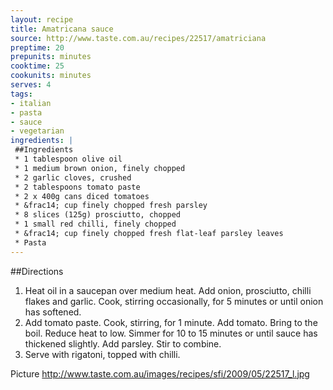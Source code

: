 ```yaml
---
layout: recipe
title: Amatricana sauce
source: http://www.taste.com.au/recipes/22517/amatriciana
preptime: 20
prepunits: minutes
cooktime: 25
cookunits: minutes
serves: 4
tags: 
- italian
- pasta
- sauce
- vegetarian
ingredients: |
 ##Ingredients
 * 1 tablespoon olive oil
 * 1 medium brown onion, finely chopped
 * 2 garlic cloves, crushed
 * 2 tablespoons tomato paste
 * 2 x 400g cans diced tomatoes
 * &frac14; cup finely chopped fresh parsley
 * 8 slices (125g) prosciutto, chopped
 * 1 small red chilli, finely chopped
 * &frac14; cup finely chopped fresh flat-leaf parsley leaves
 * Pasta
---
```

##Directions
1. Heat oil in a saucepan over medium heat. Add onion, prosciutto, chilli flakes and garlic. Cook, stirring occasionally, for 5 minutes or until onion has softened.
2. Add tomato paste. Cook, stirring, for 1 minute. Add tomato. Bring to the boil. Reduce heat to low. Simmer for 10 to 15 minutes or until sauce has thickened slightly. Add parsley. Stir to combine.
3. Serve with rigatoni, topped with chilli.

Picture
http://www.taste.com.au/images/recipes/sfi/2009/05/22517_l.jpg